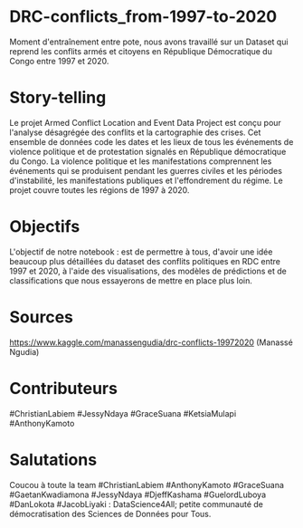 # DRC-conflicts_from-1997-to-2020
Moment d'entraînement entre pote, nous avons travaillé sur un Dataset qui reprend les conflits armés et citoyens en République Démocratique du Congo entre 1997 et 2020.

# Story-telling
Le projet Armed Conflict Location and Event Data Project est conçu pour l'analyse désagrégée des conflits et la cartographie des crises. Cet ensemble de données code les dates et les lieux de tous les événements de violence politique et de protestation signalés en République démocratique du Congo. La violence politique et les manifestations comprennent les événements qui se produisent pendant les guerres civiles et les périodes d'instabilité, les manifestations publiques et l'effondrement du régime. Le projet couvre toutes les régions de 1997 à 2020.

# Objectifs
L'objectif de notre notebook : est de permettre à tous, d'avoir une idée beaucoup plus détaillées du dataset des conflits politiques en RDC entre 1997 et 2020, à l'aide des visualisations, des modèles de prédictions et de classifications que nous essayerons de mettre en place plus loin.

# Sources 
https://www.kaggle.com/manassengudia/drc-conflicts-19972020 (Manassé Ngudia)

# Contributeurs
#ChristianLabiem #JessyNdaya #GraceSuana #KetsiaMulapi #AnthonyKamoto

# Salutations
Coucou à toute la team #ChristianLabiem #AnthonyKamoto #GraceSuana #GaetanKwadiamona #JessyNdaya #DjeffKashama #GuelordLuboya #DanLokota #JacobLiyaki : DataScience4All; petite communauté de démocratisation des Sciences de Données pour Tous.
